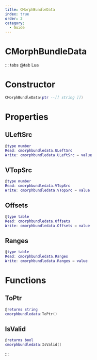 ```yaml
---
title: CMorphBundleData
index: true
order: 2
category:
  - Guide
---
```


# CMorphBundleData

::: tabs
@tab Lua
# Constructor
```lua
CMorphBundleData(ptr --[[ string ]])
```
# Properties
## ULeftSrc 
```lua
@type number
Read: cmorphbundledata.ULeftSrc
Write: cmorphbundledata.ULeftSrc = value
```
## VTopSrc 
```lua
@type number
Read: cmorphbundledata.VTopSrc
Write: cmorphbundledata.VTopSrc = value
```
## Offsets 
```lua
@type table
Read: cmorphbundledata.Offsets
Write: cmorphbundledata.Offsets = value
```
## Ranges 
```lua
@type table
Read: cmorphbundledata.Ranges
Write: cmorphbundledata.Ranges = value
```
# Functions
## ToPtr
```lua
@returns string
cmorphbundledata:ToPtr()
```
## IsValid
```lua
@returns bool
cmorphbundledata:IsValid()
```

:::